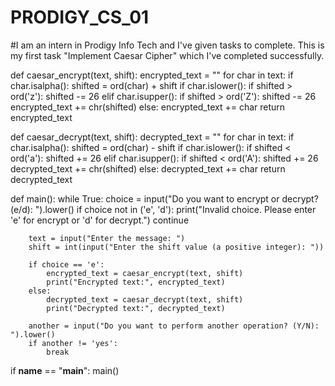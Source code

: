 # PRODIGY_CS_01
#I am an intern in Prodigy Info Tech and I've given tasks to complete. This is my first task "Implement Caesar Cipher" which I've completed successfully.


def caesar_encrypt(text, shift):
    encrypted_text = ""
    for char in text:
        if char.isalpha():
            shifted = ord(char) + shift
            if char.islower():
                if shifted > ord('z'):
                    shifted -= 26
            elif char.isupper():
                if shifted > ord('Z'):
                    shifted -= 26
            encrypted_text += chr(shifted)
        else:
            encrypted_text += char
    return encrypted_text

def caesar_decrypt(text, shift):
    decrypted_text = ""
    for char in text:
        if char.isalpha():
            shifted = ord(char) - shift
            if char.islower():
                if shifted < ord('a'):
                    shifted += 26
            elif char.isupper():
                if shifted < ord('A'):
                    shifted += 26
            decrypted_text += chr(shifted)
        else:
            decrypted_text += char
    return decrypted_text

def main():
    while True:
        choice = input("Do you want to encrypt or decrypt? (e/d): ").lower()
        if choice not in ('e', 'd'):
            print("Invalid choice. Please enter 'e' for encrypt or 'd' for decrypt.")
            continue

        text = input("Enter the message: ")
        shift = int(input("Enter the shift value (a positive integer): "))

        if choice == 'e':
            encrypted_text = caesar_encrypt(text, shift)
            print("Encrypted text:", encrypted_text)
        else:
            decrypted_text = caesar_decrypt(text, shift)
            print("Decrypted text:", decrypted_text)

        another = input("Do you want to perform another operation? (Y/N): ").lower()
        if another != 'yes':
            break

if __name__ == "__main__":
    main()

